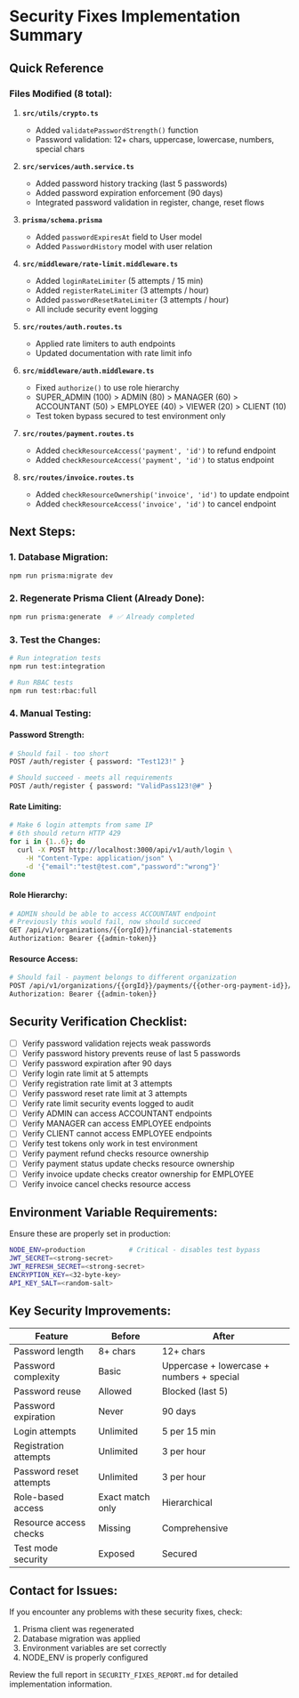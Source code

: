 # Security Fixes Implementation Summary

## Quick Reference

### Files Modified (8 total):

1. **`src/utils/crypto.ts`**
   - Added `validatePasswordStrength()` function
   - Password validation: 12+ chars, uppercase, lowercase, numbers, special chars

2. **`src/services/auth.service.ts`**
   - Added password history tracking (last 5 passwords)
   - Added password expiration enforcement (90 days)
   - Integrated password validation in register, change, reset flows

3. **`prisma/schema.prisma`**
   - Added `passwordExpiresAt` field to User model
   - Added `PasswordHistory` model with user relation

4. **`src/middleware/rate-limit.middleware.ts`**
   - Added `loginRateLimiter` (5 attempts / 15 min)
   - Added `registerRateLimiter` (3 attempts / hour)
   - Added `passwordResetRateLimiter` (3 attempts / hour)
   - All include security event logging

5. **`src/routes/auth.routes.ts`**
   - Applied rate limiters to auth endpoints
   - Updated documentation with rate limit info

6. **`src/middleware/auth.middleware.ts`**
   - Fixed `authorize()` to use role hierarchy
   - SUPER_ADMIN (100) > ADMIN (80) > MANAGER (60) > ACCOUNTANT (50) > EMPLOYEE (40) > VIEWER (20) > CLIENT (10)
   - Test token bypass secured to test environment only

7. **`src/routes/payment.routes.ts`**
   - Added `checkResourceAccess('payment', 'id')` to refund endpoint
   - Added `checkResourceAccess('payment', 'id')` to status endpoint

8. **`src/routes/invoice.routes.ts`**
   - Added `checkResourceOwnership('invoice', 'id')` to update endpoint
   - Added `checkResourceAccess('invoice', 'id')` to cancel endpoint

## Next Steps:

### 1. Database Migration:
```bash
npm run prisma:migrate dev
```

### 2. Regenerate Prisma Client (Already Done):
```bash
npm run prisma:generate  # ✅ Already completed
```

### 3. Test the Changes:
```bash
# Run integration tests
npm run test:integration

# Run RBAC tests
npm run test:rbac:full
```

### 4. Manual Testing:

#### Password Strength:
```bash
# Should fail - too short
POST /auth/register { password: "Test123!" }

# Should succeed - meets all requirements
POST /auth/register { password: "ValidPass123!@#" }
```

#### Rate Limiting:
```bash
# Make 6 login attempts from same IP
# 6th should return HTTP 429
for i in {1..6}; do
  curl -X POST http://localhost:3000/api/v1/auth/login \
    -H "Content-Type: application/json" \
    -d '{"email":"test@test.com","password":"wrong"}'
done
```

#### Role Hierarchy:
```bash
# ADMIN should be able to access ACCOUNTANT endpoint
# Previously this would fail, now should succeed
GET /api/v1/organizations/{{orgId}}/financial-statements
Authorization: Bearer {{admin-token}}
```

#### Resource Access:
```bash
# Should fail - payment belongs to different organization
POST /api/v1/organizations/{{orgId}}/payments/{{other-org-payment-id}}/refund
Authorization: Bearer {{admin-token}}
```

## Security Verification Checklist:

- [ ] Verify password validation rejects weak passwords
- [ ] Verify password history prevents reuse of last 5 passwords
- [ ] Verify password expiration after 90 days
- [ ] Verify login rate limit at 5 attempts
- [ ] Verify registration rate limit at 3 attempts
- [ ] Verify password reset rate limit at 3 attempts
- [ ] Verify rate limit security events logged to audit
- [ ] Verify ADMIN can access ACCOUNTANT endpoints
- [ ] Verify MANAGER can access EMPLOYEE endpoints
- [ ] Verify CLIENT cannot access EMPLOYEE endpoints
- [ ] Verify test tokens only work in test environment
- [ ] Verify payment refund checks resource ownership
- [ ] Verify payment status update checks resource ownership
- [ ] Verify invoice update checks creator ownership for EMPLOYEE
- [ ] Verify invoice cancel checks resource access

## Environment Variable Requirements:

Ensure these are properly set in production:

```bash
NODE_ENV=production           # Critical - disables test bypass
JWT_SECRET=<strong-secret>
JWT_REFRESH_SECRET=<strong-secret>
ENCRYPTION_KEY=<32-byte-key>
API_KEY_SALT=<random-salt>
```

## Key Security Improvements:

| Feature | Before | After |
|---------|--------|-------|
| Password length | 8+ chars | 12+ chars |
| Password complexity | Basic | Uppercase + lowercase + numbers + special |
| Password reuse | Allowed | Blocked (last 5) |
| Password expiration | Never | 90 days |
| Login attempts | Unlimited | 5 per 15 min |
| Registration attempts | Unlimited | 3 per hour |
| Password reset attempts | Unlimited | 3 per hour |
| Role-based access | Exact match only | Hierarchical |
| Resource access checks | Missing | Comprehensive |
| Test mode security | Exposed | Secured |

## Contact for Issues:

If you encounter any problems with these security fixes, check:

1. Prisma client was regenerated
2. Database migration was applied
3. Environment variables are set correctly
4. NODE_ENV is properly configured

Review the full report in `SECURITY_FIXES_REPORT.md` for detailed implementation information.
